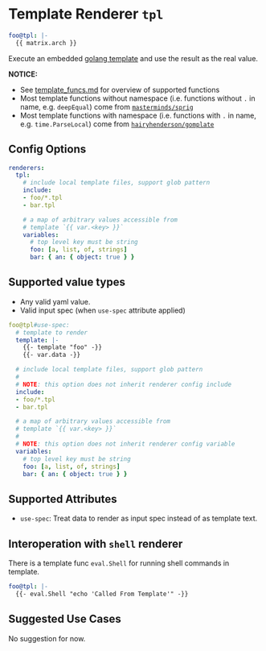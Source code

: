 # Template Renderer `tpl`

```yaml
foo@tpl: |-
  {{ matrix.arch }}
```

Execute an embedded [golang template](https://golang.org/pkg/text/template/) and use the result as the real value.

__NOTICE:__

- See [template_funcs.md](../generated/template_funcs.md) for overview of supported functions
- Most template functions without namespace (i.e. functions without `.` in name, e.g. `deepEqual`) come from [`masterminds/sprig`](https://masterminds.github.io/sprig/)
- Most template functions with namespace (i.e. functions with `.` in name, e.g. `time.ParseLocal`) come from [`hairyhenderson/gomplate`](https://docs.gomplate.ca/)

## Config Options

```yaml
renderers:
  tpl:
    # include local template files, support glob pattern
    include:
    - foo/*.tpl
    - bar.tpl

    # a map of arbitrary values accessible from
    # template `{{ var.<key> }}`
    variables:
      # top level key must be string
      foo: [a, list, of, strings]
      bar: { an: { object: true } }
```

## Supported value types

- Any valid yaml value.
- Valid input spec (when `use-spec` attribute applied)

```yaml
foo@tpl#use-spec:
  # template to render
  template: |-
    {{- template "foo" -}}
    {{- var.data -}}

  # include local template files, support glob pattern
  #
  # NOTE: this option does not inherit renderer config include
  include:
  - foo/*.tpl
  - bar.tpl

  # a map of arbitrary values accessible from
  # template `{{ var.<key> }}`
  #
  # NOTE: this option does not inherit renderer config variable
  variables:
    # top level key must be string
    foo: [a, list, of, strings]
    bar: { an: { object: true } }
```

## Supported Attributes

- `use-spec`: Treat data to render as input spec instead of as template text.

## Interoperation with `shell` renderer

There is a template func `eval.Shell` for running shell commands in template.

```yaml
foo@tpl: |-
  {{- eval.Shell "echo 'Called From Template'" -}}
```

## Suggested Use Cases

No suggestion for now.

